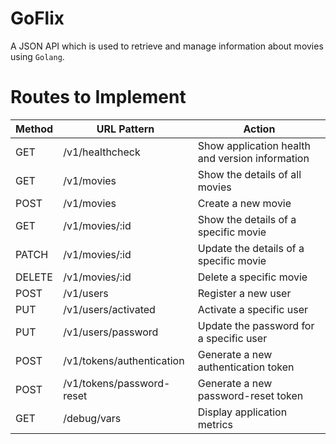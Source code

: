 # GoFlix

A JSON API which is used to retrieve and manage information about movies using `Golang`.

# Routes to Implement

| Method | URL Pattern               | Action                                          |
| ------ | ------------------------- | ----------------------------------------------- |
| GET    | /v1/healthcheck           | Show application health and version information |
| GET    | /v1/movies                | Show the details of all movies                  |
| POST   | /v1/movies                | Create a new movie                              |
| GET    | /v1/movies/:id            | Show the details of a specific movie            |
| PATCH  | /v1/movies/:id            | Update the details of a specific movie          |
| DELETE | /v1/movies/:id            | Delete a specific movie                         |
| POST   | /v1/users                 | Register a new user                             |
| PUT    | /v1/users/activated       | Activate a specific user                        |
| PUT    | /v1/users/password        | Update the password for a specific user         |
| POST   | /v1/tokens/authentication | Generate a new authentication token             |
| POST   | /v1/tokens/password-reset | Generate a new password-reset token             |
| GET    | /debug/vars               | Display application metrics                     |

<!-- TO ADD -->
<!-- SQL Database Connection Creation -->
<!-- SQL Migration Setup -->
<!-- Page 129 -->

<!-- Add MailTrap Account Setup For SMTP Server setup>


<!-- Add hey command for metrics-->

<!--Explain the make file->
<!--How to run the migrations-->
